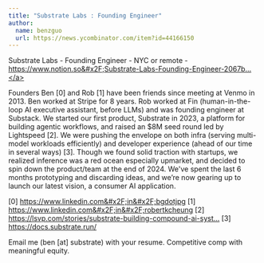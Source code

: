 ```yaml
---
title: "Substrate Labs : Founding Engineer"
author:
  name: benzguo
  url: https://news.ycombinator.com/item?id=44166150
---
```


<JobNavigation />

Substrate Labs - Founding Engineer - NYC or remote - <a href="https:&#x2F;&#x2F;www.notion.so&#x2F;Substrate-Labs-Founding-Engineer-2067b41a7960803483bddd7953c59edd" rel="nofollow">https:&#x2F;&#x2F;www.notion.so&#x2F;Substrate-Labs-Founding-Engineer-2067b...</a>

Founders Ben [0] and Rob [1] have been friends since meeting at Venmo in 2013. Ben worked at Stripe for 8 years. Rob worked at Fin (human-in-the-loop AI executive assistant, before LLMs) and was founding engineer at Substack. We started our first product, Substrate in 2023, a platform for building agentic workflows, and raised an $8M seed round led by Lightspeed [2]. We were pushing the envelope on both infra (serving multi-model workloads efficiently) and developer experience (ahead of our time in several ways) [3]. Though we found solid traction with startups, we realized inference was a red ocean especially upmarket, and decided to spin down the product&#x2F;team at the end of 2024. We&#x27;ve spent the last 6 months prototyping and discarding ideas, and we’re now gearing up to launch our latest vision, a consumer AI application.

[0] <a href="https:&#x2F;&#x2F;www.linkedin.com&#x2F;in&#x2F;bgdotjpg" rel="nofollow">https:&#x2F;&#x2F;www.linkedin.com&#x2F;in&#x2F;bgdotjpg</a>
[1] <a href="https:&#x2F;&#x2F;www.linkedin.com&#x2F;in&#x2F;robertkcheung" rel="nofollow">https:&#x2F;&#x2F;www.linkedin.com&#x2F;in&#x2F;robertkcheung</a>
[2] <a href="https:&#x2F;&#x2F;lsvp.com&#x2F;stories&#x2F;substrate-building-compound-ai-systems&#x2F;" rel="nofollow">https:&#x2F;&#x2F;lsvp.com&#x2F;stories&#x2F;substrate-building-compound-ai-syst...</a>
[3] <a href="https:&#x2F;&#x2F;docs.substrate.run&#x2F;" rel="nofollow">https:&#x2F;&#x2F;docs.substrate.run&#x2F;</a>

Email me (ben [at] substrate) with your resume. Competitive comp with meaningful equity.
<JobApplication />
